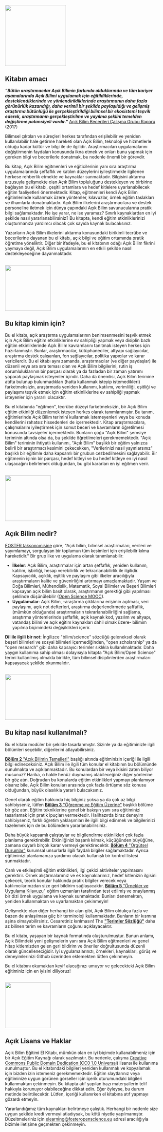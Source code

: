 ## <img src="/Images/Icons/book.png" width="200" height="200" />

## Kitabın amacı 

_**"Bütün araştırmacılar Açık Bilimin farkında olduklarında ve tüm kariyer aşamalarında Açık Bilimi uygulamak için eğitildiklerinde, desteklendiklerinde ve yönlendirildiklerinde araştırmanın daha fazla görünürlük kazandığı, daha verimli bir şekilde paylaşıldığı ve gelişmiş araştırma bütünlüğü ile gerçekleştirildiği bilimsel bir ekosistemi teşvik ederek, araştırmanın gerçekleştirilme ve yayılma şeklini temelden değiştirme potansiyeli vardır."**_ [Açık Bilim Becerileri Çalışma Grubu Raporu](https://ec.europa.eu/research/openscience/pdf/os_skills_wgreport_final.pdf#view=fit&pagemode=none) \(2017\)

Bilimsel çıktıları ve süreçleri herkes tarafından erişilebilir ve yeniden kullanılabilir hale getirme hareketi olan Açık Bilim, teknoloji ve hizmetlerle olduğu kadar kültür ve bilgi ile de ilgilidir. Araştırmacıları uygulamalarını değiştirmenin faydaları konusunda ikna etmek ve onları bunu yapmak için gereken bilgi ve becerilerle donatmak, bu nedenle önemli bir görevdir.

Bu kitap, Açık Bilim eğitmenleri ve eğiticilerinin yanı sıra araştırma uygulamalarında şeffaflık ve katılım düzeylerini iyileştirmekle ilgilenen herkese rehberlik etmekte ve kaynaklar sunmaktadır. Bilgisini aktarma arzusuyla gelişmekte olan Açık Bilim topluluğunu destekleyen ve birbirine bağlayan bu el kitabı, çeşitli ortamlara ve hedef kitlelere uyarlanabilecek eğitim faaliyetleri önermektedir. Kitap, eğitmenleri kendi Açık Bilim eğitimlerinde kullanmak üzere yöntemler, kılavuzlar, örnek eğitim taslakları ve ilhamlarla donatmaktadır. Açık Bilim ilkelerini araştırmacılara ve destek personeline iletmek için dünya çapındaki Açık Bilim savunucularına pratik bilgi sağlamaktadır. Ne işe yarar, ne ise yaramaz? Sınırlı kaynaklardan en iyi şekilde nasıl yararlanabilirsiniz? Bu kitapta, kendi eğitim etkinliklerinizi oluşturmanıza yardımcı olacak çok sayıda kaynak bulacaksınız.

Yazarların Açık Bilim ilkelerini aktarma konusundaki birikimli tecrübe ve becerilerine dayanan bu el kitabı, açık bilgi ve eğitim ortamında pratik öğretime yöneliktir. Diğer bir ifadeyle, bu el kitabının odağı Açık Bilim fikrini yaymaya değil, Açık Bilim uygulamalarının en etkili şekilde nasıl destekleyeceğine dayanmaktadır.

## <img src="/Images/Icons/gears.png" width="150" height="150" />

## Bu kitap kimin için?

Bu el kitabı, açık araştırma uygulamalarının benimsenmesini teşvik etmek için Açık Bilim eğitim etkinliklerine ev sahipliği yapmak veya disiplin bazlı eğitim etkinliklerinde Açık Bilim kavramlarını tanıtmak isteyen herkes için hazırlanmıştır. Bunlar, araştırmacılar, kütüphaneciler, altyapı sağlayıcılar, araştırma destek çalışanları, fon sağlayıcılar, politika yapıcılar ve karar vericilerdir. Bu el kitabı aynı zamanda, araştırmacılar (ve diğer paydaşlar) ile düzenli veya ara sıra teması olan ve Açık Bilim bilgilerini, rutin iş sorumluluklarının bir parçası olarak ya da fazladan bir zaman yatırımı yaparak paylaşmak isteyenler içindir. Daha da önemlisi, Açık Bilim terimine atıfta bulunup bulunmadıkları (hatta kullanmak isteyip istemedikleri) farketmeksizin, araştırmada yeniden kullanımı, katılımı, verimliliği, eşitliği ve paylaşımı teşvik etmek için eğitim etkinliklerine ev sahipliği yapmak isteyenler için yararlı olacaktır.

Bu el kitabında "eğitmen", tecrübe düzeyi farketmeksizin, bir Açık Bilim eğitim etkinliği düzenlemek isteyen herkes olarak tanımlanmıştır. Bu tanım, eğitimlerinde Açık Bilim terimini kullanmak istemeyenleri veya bu konuda kendilerini rahatsız hissedenleri de içermektedir. Kitap araştırmacılara, çalışmalarını iyileştirmek için somut beceri ve kavramların öğretilmesi konusunda tavsiyeler içermektedir. Bunların çoğu "Açık Bilim" şemsiye teriminin altında olsa da, bu şekilde öğretilmeleri gerekmemektedir. "Açık Bilim" teriminin ihtiyatlı kullanımı, "Açık Bilim" başlıklı bir eğitim yalnızca belirli bir araştırmacı kesimini çekecekken, "Verilerinizi nasıl yayınlarsınız" başlıklı bir eğitimle daha kapsamlı bir grubun cezbedilmesini sağlayabilir. Bir eğitmenin işinin bir parçası, hedef kitleyi ve bu hedef kitleye en iyi nasıl ulaşacağını belirlemek olduğundan, bu gibi kararları en iyi eğitmen verir.

## <img src="/Images/Icons/questions.png" width="150" height="150" />

## Açık Bilim nedir?

[FOSTER taksonomisine](https://www.fosteropenscience.eu/taxonomy/term/7) göre, "Açık bilim, bilimsel araştırmaları, verileri ve yayımlamayı, sorgulayan bir toplumun tüm kesimleri için erişilebilir kılma hareketidir." Bir grup ilke ve uygulama olarak tanımlanabilir:

* **İlkeler**: Açık Bilim, araştırmalar için artan şeffaflık, yeniden kullanım, katılım, işbirliği, hesap verebilirlik ve tekrarlanabilirlik ile ilgilidir. Kapsayıcılık, açıklık, eşitlik ve paylaşım gibi ilkeler aracılığıyla araştırmaların kalite ve güvenirliğini artırmayı amaçlamaktadır. Yaşam ve Doğa Bilimleri, Mühendislik, Matematik, Soyal Bilimler ve Beşeri Bilimleri kapsayan açık bilim basit olarak, araştırmanın gerektiği gibi yapılması şeklinde düşünülebilir \([Open Science MOOC](https://opensciencemooc.eu/)\).
* **Uygulamalar**: Açık Bilim, -araştırma çıktılarına erişimin açılması, veri paylaşımı, açık not defterleri, araştırma değerlendirmede şaffaflık, \(mümkün olduğunda\) araştırmaların tekrarlanabilirliğini sağlama, araştırma yöntemlerinde şeffaflık, açık kaynak kod, yazılım ve altyapı, vatandaş bilimi ve açık eğitim kaynakları dahil olmak üzere-  bilimim yapılma biçimindeki değişiklikleri içerir.

**Dil ile ilgili bir not:** İngilizce "bilim/science" sözcüğü geleneksel olarak beşeri bilimleri ve sosyal bilimleri içermediğinden, "open scholarship" ya da "open research" gibi daha kapsayıcı terimler sıklıkla kullanılmaktadır. Daha yaygın kullanıma sahip olması dolayısıyla kitapta "Açık Bilim/Open Science" terimi kullanılmış olmakla birlikte, tüm bilimsel disiplinlerden araştırmaları kapsayacak şekilde okunmalıdır.

## <img src="/Images/Icons/arrow.png" width="150" height="150" />

## Bu kitap nasıl kullanılmalı?

Bu el kitabı modüler bir şekilde tasarlanmıştır. Sizinle ya da eğitiminizle ilgili bölümleri seçebilir, diğerlerini atlayabilirsiniz.

[__Bölüm 2__ "Açık Bilimin Temelleri"](https://github.com/Open-Science-Training-Handbook/-Open-Science-TrainingHandbook_TUR/tree/master/02OpenScienceBasics) başlığı altında eğitiminizin içeriği ile ilgili bilgi edineceksiniz. Açık Bilim ile ilgili tüm konular el kitabının bu bölümünde sunulmakta ve açıklanmaktadır. Bu konulardan bir veya ikisini zaten biliyor musunuz? Harika, o halde henüz duymamış olabileceğiniz diğer yönlerine bir göz atın. Doğrudan bu konularda eğitim etkinlikleri yapmayı planlamıyor olsanız bile, Açık Bilim konuları arasında çok fazla örtüşme söz konusu olduğundan, büyük olasılıkla yararlı bulacaksınız.

Genel olarak eğitim hakkında hiç bilginiz yoksa ya da çok az bilgi sahibiyseniz, lütfen [ __Bölüm 3__ "Öğrenme ve Eğitim Üzerine"](https://github.com/Open-Science-Training-Handbook/-Open-Science-TrainingHandbook_TUR/tree/master/03OnLearningAndTraining) başlıklı bölüme bir göz atın. Eğitim tekniklerine genel bir bakışın yanı sıra eğitiminizi tasarlamak için pratik ipuçları vermektedir. Halihazırda biraz deneyim sahibiyseniz, farklı öğretim yaklaşımları ile ilgili bilgi edinmek ve bilgilerinizi tazelemek için de bu bölümdem yararlanabilirsiniz.

Daha büyük kapsamlı çalıştaylar ve bilgilendirme etkinlikleri çok fazla planlama gerektirebilir. Etkinliğinizi başarılı kılmak, küçüğünden büyüğüne, zamana duyarlı birçok karar vermeyi gerektirecektir. [__Bölüm 4__ "Örgütsel Durumlar"](https://github.com/Open-Science-Training-Handbook/-Open-Science-TrainingHandbook_TUR/tree/master/04OrganizationalAspects) kurumsal unsurlarla ilgili faydalı bilgiler sağlamaktadır. Ayrıca eğitiminizi planlamanıza yardımcı olacak kullanışlı bir kontrol listesi sunmaktadır.

Canlı ve etkileşimli eğitim etkinlikleri, ilgi çekici aktiviteler yapılmasını gerektirir. Örnek alıştırmalarımız ve ek kaynaklarımız, hedef kitlenizin ilgisini çekecek, teorik konular hakkında pratik bilgiler verecek veya katılımcılarınızdan size geri bildirim sağlayacaktır. [__Bölüm 5__ "Örnekler ve Uygulama Kılavuzu"](https://github.com/Open-Science-Training-Handbook/-Open-Science-TrainingHandbook_TUR/tree/master/05ExamplesAndPracticalGuidance) 
eğitim uzmanları tarafından test edilmiş ve onaylanmış bir dizi örnek uygulama ve kaynak sunmaktadır. Bunları denemekten, yeniden kullanmaktan ve uyarlamaktan çekinmeyin! 

Gelişmekte olan diğer herhangi bir alan gibi, Açık Bilim oldukça fazla ve bazen de anlaşılması güç bir terminoloji kullanmaktadır. Bunların bir kısmına aşina olmayabilirsiniz.  Cesaretiniz kırılmasın! The [__"Terimler Sözlüğü"__](https://github.com/Open-Science-Training-Handbook/-Open-Science-TrainingHandbook_TUR/tree/master/06Glossary) daha az bilinen terim ve kavramların çoğunu açıklayacaktır.  

Bu el kitabı, yaşayan bir kaynak formatında oluşturulmuştur. Bunun anlamı, Açık Bilimdeki yeni gelişmelerin yanı sıra Açık Bilim eğitmenleri ve genel hitap kitlemizden gelen geri bildirim ve öneriler doğrultusunda düzenli olarak güncelleneciğidir. İyi uygulamalarınızı, örnekleri, kaynakları, görüş ve deneyimlerinizi Github üzerinden eklemekten lütfen çekinmeyin. 

Bu el kitabını okumaktan keyif alacağınızı umuyor ve gelecekteki Açık Bilim eğitiminiz için en iyisini diliyoruz!

## <img src="/Images/Icons/open_licenses.png" width="150" height="150" />

## Açık Lisans ve Haklar

Açık Bilim Eğitimi El Kitabı, mümkün olan en iyi biçimde kullanabilmeniz için bir Açık Eğitim Kaynağı olarak yazılmıştır. Bu nedenle, çalışma [Creative Commons Public Domain Dedication \(CC0 1.0 Universal\)](https://creativecommons.org/publicdomain/zero/1.0/) lisansı ile kullanıma sunulmuştur. Bu el kitabındaki bilgileri yeniden kullanmak ve kopyalamak için bizden izin istemeniz gerekmemektedir. Eğitim slaytlarınız veya eğitiminize uygun görünen görseller için içerik oturumundaki bilgileri kullanmaktan çekinmeyin. Bu kitapta atıf yapılan bazı materyallerin telif hakkıyla korunuyor olabileceğine dikkat edin. Eğer öyleyse, bu durum metinde belirtilecektir. Lütfen, içeriği kullanırken el kitabına atıf yapmayı gözardı etmeyin. 

Yararlandığımız tüm kaynakları belirtmeye çalıştık. Herhangi bir nedenle size uygun şekilde kredi vermeyi atladıysak, bu kötü niyetle yapılmamıştır. Düzeltmeleriniz için [elearning@fosteropenscience.eu](mailto:elearning@fosteropenscience.eu) adresi aracılığıyla bizimle iletişime geçmekten çekinmeyin.

